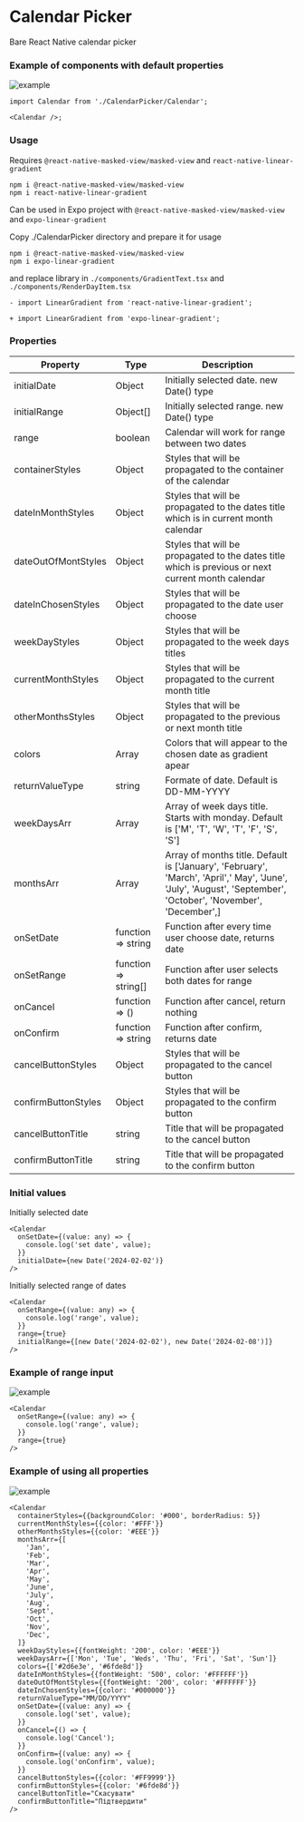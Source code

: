 # Calendar Picker

Bare React Native calendar picker

### Example of components with default properties

![example](./screenshots/example1.jpg)

```tsx
import Calendar from './CalendarPicker/Calendar';

<Calendar />;
```

### Usage

Requires `@react-native-masked-view/masked-view` and `react-native-linear-gradient`

```
npm i @react-native-masked-view/masked-view
npm i react-native-linear-gradient
```

Can be used in Expo project with `@react-native-masked-view/masked-view` and `expo-linear-gradient`

Copy ./CalendarPicker directory and prepare it for usage

```
npm i @react-native-masked-view/masked-view
npm i expo-linear-gradient
```

and replace library in `./components/GradientText.tsx` and `./components/RenderDayItem.tsx`

```
- import LinearGradient from 'react-native-linear-gradient';

+ import LinearGradient from 'expo-linear-gradient';
```

### Properties

| Property            | Type                 | Description                                                                                                                                                   |
| ------------------- | -------------------- | ------------------------------------------------------------------------------------------------------------------------------------------------------------- |
| initialDate         | Object               | Initially selected date. new Date() type                                                                                                                      |
| initialRange        | Object[]             | Initially selected range. new Date() type                                                                                                                     |
| range               | boolean              | Calendar will work for range between two dates                                                                                                                |
| containerStyles     | Object               | Styles that will be propagated to the container of the calendar                                                                                               |
| dateInMonthStyles   | Object               | Styles that will be propagated to the dates title which is in current month calendar                                                                          |
| dateOutOfMontStyles | Object               | Styles that will be propagated to the dates title which is previous or next current month calendar                                                            |
| dateInChosenStyles  | Object               | Styles that will be propagated to the date user choose                                                                                                        |
| weekDayStyles       | Object               | Styles that will be propagated to the week days titles                                                                                                        |
| currentMonthStyles  | Object               | Styles that will be propagated to the current month title                                                                                                     |
| otherMonthsStyles   | Object               | Styles that will be propagated to the previous or next month title                                                                                            |
| colors              | Array                | Colors that will appear to the chosen date as gradient apear                                                                                                  |
| returnValueType     | string               | Formate of date. Default is DD-MM-YYYY                                                                                                                        |
| weekDaysArr         | Array                | Array of week days title. Starts with monday. Default is ['M', 'T', 'W', 'T', 'F', 'S', 'S']                                                                  |
| monthsArr           | Array                | Array of months title. Default is ['January', 'February', 'March', 'April',' May', 'June', 'July', 'August', 'September', 'October', 'November', 'December',] |
| onSetDate           | function => string   | Function after every time user choose date, returns date                                                                                                      |
| onSetRange          | function => string[] | Function after user selects both dates for range                                                                                                              |
| onCancel            | function => ()       | Function after cancel, return nothing                                                                                                                         |
| onConfirm           | function => string   | Function after confirm, returns date                                                                                                                          |
| cancelButtonStyles  | Object               | Styles that will be propagated to the cancel button                                                                                                           |
| confirmButtonStyles | Object               | Styles that will be propagated to the confirm button                                                                                                          |
| cancelButtonTitle   | string               | Title that will be propagated to the cancel button                                                                                                            |
| confirmButtonTitle  | string               | Title that will be propagated to the confirm button                                                                                                           |

### Initial values

Initially selected date

```tsx
<Calendar
  onSetDate={(value: any) => {
    console.log('set date', value);
  }}
  initialDate={new Date('2024-02-02')}
/>
```

Initially selected range of dates

```tsx
<Calendar
  onSetRange={(value: any) => {
    console.log('range', value);
  }}
  range={true}
  initialRange={[new Date('2024-02-02'), new Date('2024-02-08')]}
/>
```

### Example of range input

![example](./screenshots/example3.jpg)

```tsx
<Calendar
  onSetRange={(value: any) => {
    console.log('range', value);
  }}
  range={true}
/>
```

### Example of using all properties

![example](./screenshots/example2.jpg)

```tsx
<Calendar
  containerStyles={{backgroundColor: '#000', borderRadius: 5}}
  currentMonthStyles={{color: '#FFF'}}
  otherMonthsStyles={{color: '#EEE'}}
  monthsArr={[
    'Jan',
    'Feb',
    'Mar',
    'Apr',
    'May',
    'June',
    'July',
    'Aug',
    'Sept',
    'Oct',
    'Nov',
    'Dec',
  ]}
  weekDayStyles={{fontWeight: '200', color: '#EEE'}}
  weekDaysArr={['Mon', 'Tue', 'Weds', 'Thu', 'Fri', 'Sat', 'Sun']}
  colors={['#2d6e3e', '#6fde8d']}
  dateInMonthStyles={{fontWeight: '500', color: '#FFFFFF'}}
  dateOutOfMontStyles={{fontWeight: '200', color: '#FFFFFF'}}
  dateInChosenStyles={{color: '#000000'}}
  returnValueType="MM/DD/YYYY"
  onSetDate={(value: any) => {
    console.log('set', value);
  }}
  onCancel={() => {
    console.log('Cancel');
  }}
  onConfirm={(value: any) => {
    console.log('onConfirm', value);
  }}
  cancelButtonStyles={{color: '#FF9999'}}
  confirmButtonStyles={{color: '#6fde8d'}}
  cancelButtonTitle="Скасувати"
  confirmButtonTitle="Підтвердити"
/>
```
